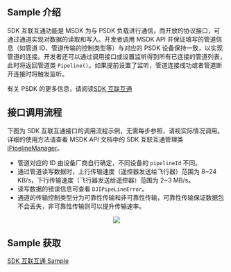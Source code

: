 ## Sample 介绍

SDK 互联互通功能是 MSDK 为与 PSDK 负载进行通信，而开放的协议接口，可通过通道实现对数据的读取和写入。开发者调用 MSDK API 并保证填写的管道信息（如管道 ID、管道传输的控制类型等）与对应的 PSDK 设备保持一致，以实现管道的连接。开发者还可以通过调用接口或设置监听得到所有已连接的管道列表，此时将返回管道类 `Pipeline()`。如果提前设置了监听，管道连接成功或者管道断开连接时将触发监听。

有关 PSDK 的更多信息，请阅读[SDK 互联互通](https://developer.dji.com/doc/payload-sdk-tutorial/cn/function-set/advanced-function/sdk-interconnection.html)

## 接口调用流程

下图为 SDK 互联互通接口的调用流程示例，无需每步参照，请视实际情况调用。详细的使用方法请查看 MSDK API 文档中的 SDK 互联互通管理类 [IPipelineManager](https://developer.dji.com/cn/api-reference-v5/android-api/Components/IPipelineManager/IPipelineManager.html)。

* 管道对应的 ID 由设备厂商自行确定，不同设备的 `pipelineId` 不同。
* 通过管道读写数据时，上行传输速度（遥控器发送给飞行器）范围为 8~24 KB/s，下行传输速度（飞行器发送给遥控器）范围为 2~3 MB/s。
* 读写数据的错误信息可查看 `DJIPipeLineError`。
* 通道的传输控制类型分为可靠性传输和非可靠性传输，可靠性传输保证数据包不会丢失，非可靠性传输则可以提升传输速率。

<div align=center>
<img src="https://terra-1-g.djicdn.com/71a7d383e71a4fb8887a310eb746b47f/msdk/Documentation/v5.3/sdk-interconnection-api(1).png" style="width:auto"/>
</div>


## Sample 获取

[SDK 互联互通 Sample](https://github.com/dji-sdk/Mobile-SDK-Android-V5/tree/dev-sdk-main/SampleCode-V5/android-sdk-v5-sample/src/main/java/dji/sampleV5/aircraft)
